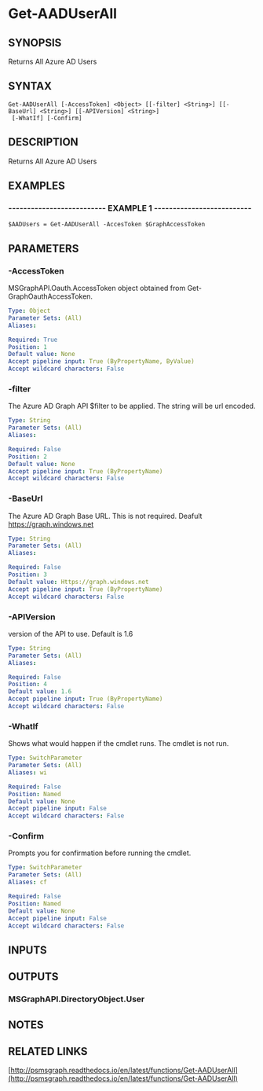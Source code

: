 # Get-AADUserAll

## SYNOPSIS
Returns All Azure AD Users

## SYNTAX

```
Get-AADUserAll [-AccessToken] <Object> [[-filter] <String>] [[-BaseUrl] <String>] [[-APIVersion] <String>]
 [-WhatIf] [-Confirm]
```

## DESCRIPTION
Returns All Azure AD Users

## EXAMPLES

### -------------------------- EXAMPLE 1 --------------------------
```
$AADUsers = Get-AADUserAll -AccesToken $GraphAccessToken
```

## PARAMETERS

### -AccessToken
MSGraphAPI.Oauth.AccessToken object obtained from Get-GraphOauthAccessToken.

```yaml
Type: Object
Parameter Sets: (All)
Aliases: 

Required: True
Position: 1
Default value: None
Accept pipeline input: True (ByPropertyName, ByValue)
Accept wildcard characters: False
```

### -filter
The Azure AD Graph API $filter to be applied.
The string will be url encoded.

```yaml
Type: String
Parameter Sets: (All)
Aliases: 

Required: False
Position: 2
Default value: None
Accept pipeline input: True (ByPropertyName)
Accept wildcard characters: False
```

### -BaseUrl
The Azure AD Graph Base URL.
This is not required.
Deafult 
    https://graph.windows.net

```yaml
Type: String
Parameter Sets: (All)
Aliases: 

Required: False
Position: 3
Default value: Https://graph.windows.net
Accept pipeline input: True (ByPropertyName)
Accept wildcard characters: False
```

### -APIVersion
version of the API to use.
Default is 1.6

```yaml
Type: String
Parameter Sets: (All)
Aliases: 

Required: False
Position: 4
Default value: 1.6
Accept pipeline input: True (ByPropertyName)
Accept wildcard characters: False
```

### -WhatIf
Shows what would happen if the cmdlet runs.
The cmdlet is not run.

```yaml
Type: SwitchParameter
Parameter Sets: (All)
Aliases: wi

Required: False
Position: Named
Default value: None
Accept pipeline input: False
Accept wildcard characters: False
```

### -Confirm
Prompts you for confirmation before running the cmdlet.

```yaml
Type: SwitchParameter
Parameter Sets: (All)
Aliases: cf

Required: False
Position: Named
Default value: None
Accept pipeline input: False
Accept wildcard characters: False
```

## INPUTS

## OUTPUTS

### MSGraphAPI.DirectoryObject.User

## NOTES

## RELATED LINKS

[http://psmsgraph.readthedocs.io/en/latest/functions/Get-AADUserAll](http://psmsgraph.readthedocs.io/en/latest/functions/Get-AADUserAll)

